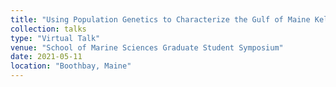```yaml
---
title: "Using Population Genetics to Characterize the Gulf of Maine Kelp Forests"
collection: talks
type: "Virtual Talk"
venue: "School of Marine Sciences Graduate Student Symposium"
date: 2021-05-11
location: "Boothbay, Maine"
---
```


